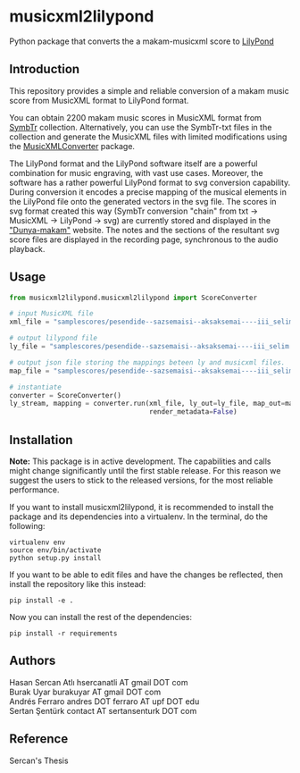 musicxml2lilypond
===========
Python package that converts the a makam-musicxml score to [LilyPond](http://lilypond.org/)

Introduction
------------
This repository provides a simple and reliable conversion of a makam music score from MusicXML format to LilyPond format.

You can obtain 2200 makam music scores in MusicXML format from [SymbTr](http://dunya.compmusic.upf.edu/makam/) collection. Alternatively, you can use the SymbTr-txt files in the collection and generate the MusicXML files with limited modifications using the [MusicXMLConverter](https://github.com/burakuyar/MusicXMLConverter) package.

The LilyPond format and the LilyPond software itself are a powerful combination for music engraving, with vast use cases. Moreover, the software has a rather powerful LilyPond format to svg conversion capability. During conversion it encodes a precise mapping of the musical elements in the LilyPond file onto the generated vectors in the svg file. The scores in svg format created this way (SymbTr conversion "chain" from txt -> MusicXML -> LilyPond -> svg) are currently stored and displayed in the  ["Dunya-makam"](http://dunya.compmusic.upf.edu/makam/) website. The notes and the sections of the resultant svg score files are displayed in the recording page, synchronous to the audio playback.

Usage
------

```python
from musicxml2lilypond.musicxml2lilypond import ScoreConverter

# input MusicXML file
xml_file = "samplescores/pesendide--sazsemaisi--aksaksemai----iii_selim.xml"

# output lilypond file
ly_file = "samplescores/pesendide--sazsemaisi--aksaksemai----iii_selim.ly"

# output json file storing the mappings beteen ly and musicxml files.
map_file = "samplescores/pesendide--sazsemaisi--aksaksemai----iii_selim.json"

# instantiate
converter = ScoreConverter()
ly_stream, mapping = converter.run(xml_file, ly_out=ly_file, map_out=map_file,
                                   render_metadata=False)
```

Installation
-------------

**Note:** This package is in active development. The capabilities and calls might change significantly until the first stable release. For this reason we suggest the users to stick to the released versions, for the most reliable performance.

If you want to install musicxml2lilypond, it is recommended to install the package and its dependencies into a virtualenv. In the terminal, do the following:

    virtualenv env
    source env/bin/activate
    python setup.py install

If you want to be able to edit files and have the changes be reflected, then
install the repository like this instead:

    pip install -e .

Now you can install the rest of the dependencies:

    pip install -r requirements

Authors
-------
Hasan Sercan Atlı	hsercanatli AT gmail DOT com  
Burak Uyar	burakuyar AT gmail DOT com  
Andrés Ferraro	andres DOT ferraro AT upf DOT edu  
Sertan Şentürk	contact AT sertansenturk DOT com  

Reference
-------
Sercan's Thesis
